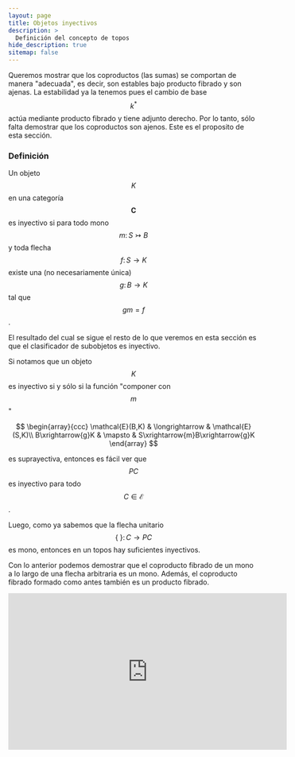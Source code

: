 ```yaml
---
layout: page
title: Objetos inyectivos
description: >
  Definición del concepto de topos
hide_description: true
sitemap: false
---
```


Queremos mostrar que los coproductos (las sumas) se comportan de manera "adecuada", es decir, son estables bajo producto 
fibrado y son ajenas. La estabilidad ya la tenemos pues el cambio de base $$k^*$$ actúa mediante producto fibrado y tiene 
adjunto derecho. Por lo tanto, sólo falta demostrar que los coproductos son ajenos. Este es el proposito de esta sección.

### Definición
Un objeto $$K$$ en una categoría $$\mathbf{C}$$ es inyectivo si para todo mono $$m\colon S\rightarrowtail B$$ y toda 
flecha $$f\colon S\to K$$ existe una (no necesariamente única) $$g\colon B\to K$$ tal que $$gm=f$$.

El resultado del cual se sigue el resto de lo que veremos en esta sección es que el clasificador de subobjetos es 
inyectivo.

Si notamos que un objeto $$K$$ es inyectivo si y sólo si la función "componer con $$m$$"

$$
\begin{array}{ccc}
\mathcal{E}(B,K) & \longrightarrow & \mathcal{E}(S,K)\\
B\xrightarrow{g}K & \mapsto & S\xrightarrow{m}B\xrightarrow{g}K
\end{array}
$$

es suprayectiva, entonces es fácil ver que $$PC$$ es inyectivo para todo $$C\in\mathcal{E}$$.

Luego, como ya sabemos que la flecha unitario $$\{\;\}\colon C\to PC$$ es mono, entonces en un topos hay suficientes 
inyectivos.

Con lo anterior podemos demostrar que el coproducto fibrado de un mono a lo largo de una flecha arbitraria es un mono. Además, el coproducto fibrado formado como antes también es un producto fibrado.

<p>
<iframe width="560" height="315" src="https://www.youtube.com/embed/nIS5HM8TMFU" title="Clase49" frameborder="0" allow="accelerometer; autoplay; clipboard-write; encrypted-media; gyroscope; picture-in-picture; web-share" allowfullscreen></iframe>
</p>